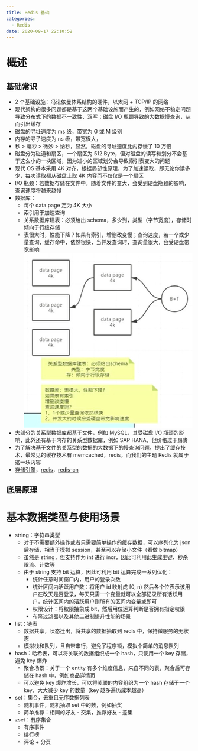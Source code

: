 ```yaml
---
title: Redis 基础
categories:
  - Redis
date: 2020-09-17 22:10:52
---
```


# 概述

## 基础常识

- 2 个基础设施：冯诺依曼体系结构的硬件，以太网 + TCP/IP 的网络
- 现代架构的很多问题都是基于这两个基础设施而产生的，例如网络不稳定问题导致分布式下的数据不一致性、双写；磁盘 I/O 瓶颈导致的大数据慢查询，从而引出缓存
- 磁盘的寻址速度为 ms 级，带宽为 G 或 M 级别
- 内存的寻子速度为 ns 级，带宽很大，
- 秒 > 毫秒 > 微妙 > 纳秒，显然，磁盘的寻址速度比内存慢了 10 万倍
- 磁盘分为磁道和扇区，一个扇区为 512 Byte，但对磁盘的读写和划分不会基于这么小的一块区域，因为过小的区域划分会导致索引表变大的问题
- 现代 OS 基本采用 4K 对齐，根据局部性原理，为了加速读取，即无论你读多少，每次读取都从磁盘上取 4K 内容而不仅仅是一个扇区
- I/O 瓶颈：若数据存储在文件中，随着文件的变大，会受到硬盘瓶颈的影响，查询速度将越来越慢
- 数据库：
    - 每个 data page 定为 4K 大小
    - 索引用于加速查询
    - 关系数据库建表：必须给出 schema，多少列，类型（字节宽度），存储时倾向于行级存储
    - 表很大时，性能下降？如果有索引，增删改变慢；查询速度，若一个或少量查询，缓存命中，依然很快，当并发查询时，查询量很大，会受硬盘带宽影响
![mysql 瓶颈](https://raw.githubusercontent.com/h428/img/master/note/00000199.jpg)
- 大部分的关系型数据库都基于文件，例如 MySQL，其受磁盘 I/O 瓶颈的影响，此外还有基于内存的关系型数据库，例如 SAP HANA，但价格过于昂贵
- 为了解决基于文件的关系型的数据的大数据下的慢查询问题，提出了缓存技术，最常见的缓存技术有 memcached，redis，而我们的主题 Redis 就属于这一块内容
- [存储引擎](https://db-engines.com)，[redis](https://redis.io)，[redis-cn](http://www.redis.cn/)

## 底层原理



# 基本数据类型与使用场景

- string：字符串类型
    - 对于不需要额外操作或者只需要简单操作的缓存数据，可以序列化为 json 后存储，相当于模拟 session，甚至可以存储小文件（看做 bitmap）
    - 虽然是 string，但支持作为 int 进行 incr，因此可利用此生成主键、秒杀限流、计数等
    - 由于 string 支持 bit 运算，因此可利用 bit 运算完成一系列优化：
        - 统计任意时间窗口内，用户的登录次数
        - 统计区间内活跃用户数：将用户 id 映射成 [0, n) 然后各个位表示该用户在改天是否登录，每天只需一个变量就可以全部记录所有活跃用户，统计区间内的活跃用户则所有的区间内变量或即可
        - 权限设计：将权限抽象成 bit，然后用位运算判断是否拥有指定权限
        - 布隆过滤器以及其他二进制提升性能的场景
- list：链表
    - 数据共享，状态迁出，将共享的数据抽取到 redis 中，保持微服务的无状态
    - 模拟栈和队列，且自带串行，避免了程序锁，模拟个简单的消息队列
- hash：哈希表，可以将关联的数据组织成一个 hash，只使用一个 key 存储，避免 key 爆炸
    - 聚合场景：关于一个 entity 有多个维度信息，来自不同的表，聚合后可存储在 hash 中，例如商品详情页
    - 可以避免 key 爆炸增长，可以将关联的内容组织为一个 hash 存储于一个 key，大大减少 key 的数量（key 越多遍历成本越高）
- set：集合，去重且无序数据列表
    - 随机事件，随机抽取 set 中的数，例如抽奖
    - 简单推荐：相同的好友 - 交集，推荐好友 - 差集
- zset：有序集合
    - 有序事件
    - 排行榜
    - 评论 + 分页
